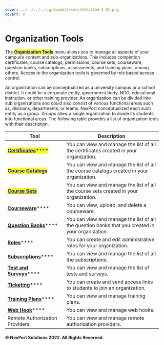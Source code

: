 ```yaml
---
cover: ../../../../.gitbook/assets/Untitled-1-01.png
coverY: 0
---
```


# Organization Tools

The <mark style="color:blue;">**Organization Tools**</mark> menu allows you to manage all aspects of your campus’s content and sub-organizations. This includes completion certificates, course catalogs, permissions, course sets, courseware, question banks, subscriptions, assessments, and training plans, among others. Access to the organization tools is governed by role based access control.

An organization can be conceptualized as a university campus or a school district. It could be a corporate entity, government body, NGO, educational institution, or other training provider. An organization can be divided into sub organizations and could also consist of various functional areas such as, divisions, departments, or teams. NexPort conceptualized each such entity as a group. Groups allow a single organization to divide its students into functional areas. The following table provides a list of organization tools with their description.

| Tool                                                                                                                                                                     | Description                                                                                       |
| ------------------------------------------------------------------------------------------------------------------------------------------------------------------------ | ------------------------------------------------------------------------------------------------- |
| [<mark style="color:blue;">**Certificates**</mark>](../../Campus\_Management/Organization\_Tools/Certificates/Certificates.htm)<mark style="color:blue;">\*\*\*\*</mark> | You can view and manage the list of all the certificates created in your organization.            |
| [<mark style="color:blue;">**Course Catalogs**</mark>](../../Campus\_Management/Organization\_Tools/Course\_catalogs/Course\_catalogs.htm)                               | You can view and manage the list of all the course catalogs created in your organization.         |
| [<mark style="color:blue;">**Course Sets**</mark>](../../Campus\_Management/Organization\_Tools/Course\_sets/Course\_sets.htm)                                           | You can view and manage the list of all the course sets created in your organization.             |
| [**Courseware**](../../Campus\_Management/Organization\_Tools/Courseware/Courseware.htm)\*\*\*\*                                                                         | You can view, upload, and delete a courseware.                                                    |
| [**Question Banks**](../../Campus\_Management/Organization\_Tools/Question\_bank/Question\_bank.htm)\*\*\*\*                                                             | You can view and manage the list of all the question banks that you created in your organization. |
| [**Roles**](../../Campus\_Management/Organization\_Tools/Roles/Roles.htm)\*\*\*\*                                                                                        | You can create and edit administrative roles for your organization.                               |
| [**Subscriptions**](../../Campus\_Management/Organization\_Tools/Subscriptions/Subscriptions.htm)\*\*\*\*                                                                | You can view and manage the list of all the subscriptions.                                        |
| [**Test and Surveys**](../../Campus\_Management/Organization\_Tools/Tests\_and\_surveys/Tests\_and\_surveys.htm)\*\*\*\*                                                 | You can view and manage the list of tests and surveys.                                            |
| [**Ticketing**](../../Campus\_Management/Organization\_Tools/Ticketing/Ticketing.htm)\*\*\*\*                                                                            | You can create and send access links to students to join an organization.                         |
| [**Training Plans**](../../Campus\_Management/Organization\_Tools/Training\_plans/Training\_plan.htm)\*\*\*\*                                                            | You can view and manage training plans.                                                           |
| [**Web Hook**](../../Campus\_Management/Organization\_Tools/Web\_hooks/Web\_hooks.htm)\*\*\*\*                                                                           | You can view and manage web hooks.                                                                |
| Remote Authorization Providers                                                                                                                                           | You can view and manage remote authorization providers.                                           |

#### © NexPort Solutions 2022. All Rights Reserved.
